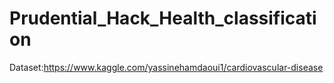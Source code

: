 # Prudential_Hack_Health_classification
Dataset:https://www.kaggle.com/yassinehamdaoui1/cardiovascular-disease
